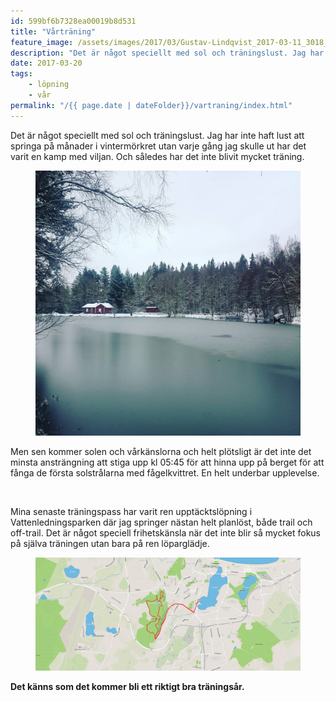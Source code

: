 ```yaml
---
id: 599bf6b7328ea00019b8d531
title: "Vårträning"
feature_image: /assets/images/2017/03/Gustav-Lindqvist_2017-03-11_3018_s.jpg
description: "Det är något speciellt med sol och träningslust. Jag har inte haft lust att springa på månader i vintermörkret utan varje gång jag skulle…"
date: 2017-03-20
tags:
    - löpning
    - vår
permalink: "/{{ page.date | dateFolder}}/vartraning/index.html"  
---
```


<p>Det är något speciellt med sol och träningslust. Jag har inte haft lust att springa på månader i vintermörkret utan varje gång jag skulle ut har det varit en kamp med viljan. Och således har det inte blivit mycket träning.</p>
<figure class="kg-card kg-image-card"><img src="/assets/images/2018/07/17126593_691564817682981_6206851603899613184_n.jpg" class="kg-image" alt loading="lazy"></figure>
<p>Men sen kommer solen och vårkänslorna och helt plötsligt är det inte det minsta ansträngning att stiga upp kl 05:45 för att hinna upp på berget för att fånga de första solstrålarna med fågelkvittret. En helt underbar upplevelse.</p>
<figure class="kg-card kg-image-card kg-width-wide"><img src="/assets/images/2018/07/Gustav-Lindqvist_2017-03-11_3018-1.jpg" class="kg-image" alt loading="lazy">
</figure>
<p>Mina senaste träningspass har varit ren upptäcktslöpning i Vattenledningsparken där jag springer nästan helt planlöst, både trail och off-trail. Det är något speciell frihetskänsla när det inte blir så mycket fokus på själva träningen utan bara på ren löparglädje.</p>
<figure class="kg-card kg-image-card kg-width-full"><img src="/assets/images/2018/07/2017-03-20_19-20-40-1.jpg" class="kg-image" alt loading="lazy"></figure>
<p><strong>Det känns som det kommer bli ett riktigt bra träningsår.</strong></p>
